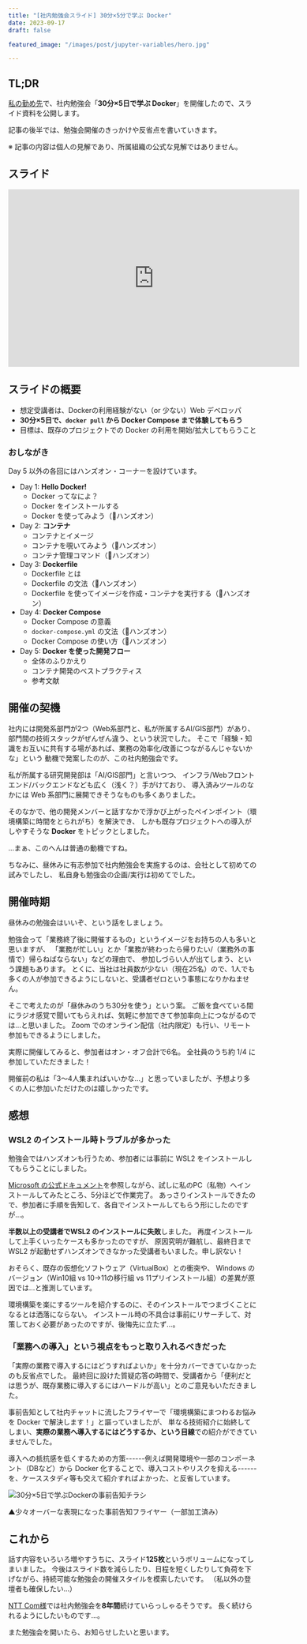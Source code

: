 ```yaml
---
title: "[社内勉強会スライド] 30分×5分で学ぶ Docker"
date: 2023-09-17
draft: false

featured_image: "/images/post/jupyter-variables/hero.jpg"

---
```


## TL;DR

[私の勤め先](https://www.nssv.co.jp/)で、社内勉強会「**30分×5日で学ぶ Docker**」を開催したので、スライド資料を公開します。

記事の後半では、勉強会開催のきっかけや反省点を書いていきます。

※ 記事の内容は個人の見解であり、所属組織の公式な見解ではありません。

## スライド

<iframe src="https://docs.google.com/presentation/d/e/2PACX-1vRQecmwse9vl5BOJj--SXqjHUZw3_h9d-8mETT0wd6SwLLaXUYbiez4-XVQMrPMivBbgpKCThpF_YSn/embed?start=false&loop=false&delayms=3000" frameborder="0" width="590" height="360" allowfullscreen="true" mozallowfullscreen="true" webkitallowfullscreen="true"></iframe>

## スライドの概要

* 想定受講者は、Dockerの利用経験がない（or 少ない）Web デベロッパ
* **30分×5日で、`docker pull` から Docker Compose まで体験してもらう**
* 目標は、既存のプロジェクトでの Docker の利用を開始/拡大してもらうこと

### おしながき

Day 5 以外の各回にはハンズオン・コーナーを設けています。

* Day 1: **Hello Docker!**
   * Docker ってなによ？
   * Docker をインストールする
   * Docker を使ってみよう（👐ハンズオン）
* Day 2: **コンテナ**
   * コンテナとイメージ
   * コンテナを覗いてみよう（👐ハンズオン）
   * コンテナ管理コマンド（👐ハンズオン）
* Day 3: **Dockerfile**
   * Dockerfile とは
   * Dockerfile の文法（👐ハンズオン）
   * Dockerfile を使ってイメージを作成・コンテナを実行する（👐ハンズオン）
* Day 4: **Docker Compose**
   * Docker Compose の意義
   * `docker-compose.yml` の文法（👐ハンズオン）
   * Docker Compose の使い方（👐ハンズオン）
* Day 5: **Docker を使った開発フロー**
   * 全体のふりかえり
   * コンテナ開発のベストプラクティス
   * 参考文献

## 開催の契機

社内には開発系部門が2つ（Web系部門と、私が所属するAI/GIS部門）があり、
部門間の技術スタックがぜんぜん違う、という状況でした。
そこで「経験・知識をお互いに共有する場があれば、業務の効率化/改善につながるんじゃないかな」という
動機で発案したのが、この社内勉強会です。

私が所属する研究開発部は「AI/GIS部門」と言いつつ、
インフラ/Webフロントエンド/バックエンドなども広く（浅く？）手がけており、
導入済みツールのなかには Web 系部門に展開できそうなものも多くありました。

そのなかで、他の開発メンバーと話すなかで浮かび上がったペインポイント（環境構築に時間をとられがち）を解決でき、
しかも既存プロジェクトへの導入がしやすそうな **Docker** をトピックとしました。

...まぁ、このへんは普通の動機ですね。

ちなみに、昼休みに有志参加で社内勉強会を実施するのは、会社として初めての試みでしたし、
私自身も勉強会の企画/実行は初めてでした。

## 開催時期

昼休みの勉強会はいいぞ、という話をしましょう。

勉強会って「業務終了後に開催するもの」というイメージをお持ちの人も多いと思いますが、
「業務が忙しい」とか「業務が終わったら帰りたい/（業務外の事情で）帰らねばならない」などの理由で、
参加しづらい人が出てしまう、という課題もあります。
とくに、当社は社員数が少ない（現在25名）ので、1人でも多くの人が参加できるようにしないと、受講者ゼロという事態になりかねません。 

そこで考えたのが「昼休みのうち30分を使う」という案。
ご飯を食べている間にラジオ感覚で聞いてもらえれば、気軽に参加できて参加率向上につながるのでは...と思いました。
Zoom でのオンライン配信（社内限定）も行い、リモート参加もできるようにしました。

実際に開催してみると、参加者はオン・オフ合計で6名。
全社員のうち約 1/4 に参加していただきました！

開催前の私は「3〜4人集まればいいかな...」と思っていましたが、予想より多くの人に参加いただけたのは嬉しかったです。

## 感想

### WSL2 のインストール時トラブルが多かった

勉強会ではハンズオンも行うため、参加者には事前に WSL2 をインストールしてもらうことにしました。

[Microsoft の公式ドキュメント](https://learn.microsoft.com/ja-jp/windows/wsl/install)を参照しながら、試しに私のPC（私物）へインストールしてみたところ、5分ほどで作業完了。
あっさりインストールできたので、参加者に手順を告知して、各自でインストールしてもらう形にしたのですが...。

**半数以上の受講者でWSL2 のインストールに失敗**しました。
再度インストールして上手くいったケースも多かったのですが、
原因究明が難航し、最終日まで WSL2 が起動せずハンズオンできなかった受講者もいました。申し訳ない！

おそらく、既存の仮想化ソフトウェア（VirtualBox）との衝突や、
Windows のバージョン（Win10組 vs 10→11の移行組 vs 11プリインストール組）の差異が原因では...と推測しています。

環境構築を楽にするツールを紹介するのに、そのインストールでつまづくことになるとは洒落にならない。
インストール時の不具合は事前にリサーチして、対策しておく必要があったのですが、後悔先に立たず...。

### 「業務への導入」という視点をもっと取り入れるべきだった

「実際の業務で導入するにはどうすればよいか」を十分カバーできていなかったのも反省点でした。
最終回に設けた質疑応答の時間で、受講者から「便利だとは思うが、既存業務に導入するにはハードルが高い」とのご意見もいただきました。

事前告知として社内チャットに流したフライヤーで「環境構築にまつわるお悩みを Docker で解決します！」と謳っていましたが、
単なる技術紹介に始終してしまい、**実際の業務へ導入するにはどうするか、という目線**での紹介ができていませんでした。

導入への抵抗感を低くするための方策------例えば開発環境や一部のコンポーネント（DBなど）から Docker 化することで、導入コストやリスクを抑える------を、ケーススタディ等も交えて紹介すればよかった、と反省しています。

![30分×5日で学ぶDockerの事前告知チラシ](/images/post/30x5-docker/flyer.png)

▲少々オーバーな表現になった事前告知フライヤー（一部加工済み）

## これから

話す内容をいろいろ増やすうちに、スライド**125枚**というボリュームになってしまいました。
今後はスライド数を減らしたり、日程を短くしたりして負荷を下げながら、持続可能な勉強会の開催スタイルを模索したいです。
（私以外の登壇者も確保したい...）

[NTT Com様](https://engineers.ntt.com/entry/2022/10/24/083507)では社内勉強会を**8年間**続けていらっしゃるそうです。
長く続けられるようにしたいものです...。

また勉強会を開いたら、お知らせしたいと思います。

